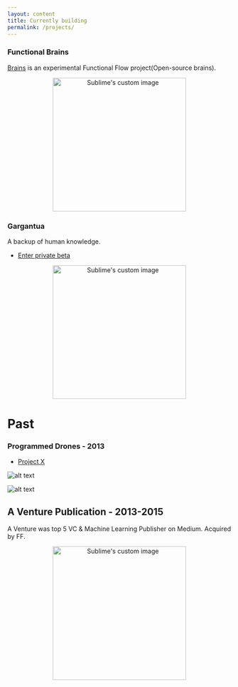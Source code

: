 ```yaml
---
layout: content
title: Currently building 
permalink: /projects/
---
```


### Functional Brains

[Brains](https://github.com/allenleein/brains) is an experimental Functional Flow project(Open-source brains). 

<p align="center">
  <img width="300" height="300" src="http://lambdageneration.com/wp-content/uploads/2014/10/original-animated.gif" alt="Sublime's custom image"/>
</p>


### Gargantua

A backup of human knowledge.

- [ Enter private beta ](https://upscri.be/e57947/)

<p align="center">
  <img width="300" height="300" src="https://i.imgur.com/1nLWkHH.png" alt="Sublime's custom image"/>
</p>


# Past 

### Programmed Drones - 2013
- [Project X](https://vimeo.com/111901733)

![alt text](https://media.giphy.com/media/l3mZ5zogGcnzNzbqM/giphy.gif "Logo Title Text 1")


![alt text](https://i.imgur.com/pNz5FOm.jpg "Logo Title Text 1")


## A Venture Publication - 2013-2015
A Venture was top 5 VC & Machine Learning Publisher on Medium. Acquired by FF.

<p align="center">
  <img width="300" height="300" src="https://i.imgur.com/4bY53O8.jpg" alt="Sublime's custom image"/>
</p>


